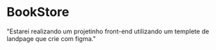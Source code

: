# BookStore
"Estarei realizando um projetinho front-end utilizando um templete de landpage que crie com figma."
